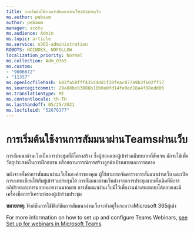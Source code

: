 ```yaml
---
title: การเริ่มต้นใช้งานการสัมมนาผ่านTeamsผ่านเว็บ
ms.author: pebaum
author: pebaum
manager: scotv
ms.audience: Admin
ms.topic: article
ms.service: o365-administration
ROBOTS: NOINDEX, NOFOLLOW
localization_priority: Normal
ms.collection: Adm_O365
ms.custom:
- "9006672"
- "11357"
ms.openlocfilehash: 682fa58fff435dddd1f20feac877a9b3f602ff17
ms.sourcegitcommit: 29a88bc83086b18b0e0fd14fe8ed18a4f88edd06
ms.translationtype: MT
ms.contentlocale: th-TH
ms.lasthandoff: 05/25/2021
ms.locfileid: "52676377"
---
```

# <a name="getting-started-with-teams-webinars"></a>การเริ่มต้นใช้งานการสัมมนาผ่านTeamsผ่านเว็บ

การสัมมนาผ่านเว็บเป็นการประชุมที่มีโครงสร้าง ซึ่งผู้สอนและผู้เข้าร่วมมีบทบาทที่ชัดเจน มักจะใช้เพื่อวัตถุประสงค์ในการฝึกอบรม หรือสถานการณ์การสร้างลูกค้าเป้าหมายและการตลาด

หลังจากตั้งค่าการสัมมนาผ่านเว็บในองค์กรของคุณ ผู้ใช้สามารถจัดตารางการสัมมนาผ่านเว็บ และเปิดการลงทะเบียนให้กับผู้เข้าร่วมประชุมได้ การสัมมนาผ่านเว็บต่างจากการประชุมแบบดั้งเดิมที่มีการอภิปรายและการมอบหมายงานมากมาย การสัมมนาผ่านเว็บมีไว้เพื่องานนําเสนอแบบโต้ตอบและมีเครื่องมือการวิเคราะห์ของผู้เข้าร่วมประชุม

**หมายเหตุ**: ฟังก์ชันการใช้ฟังก์ชันการสัมมนาผ่านเว็บจะยังอยู่ในระหว่างMicrosoft 365ผู้เช่า 

For more information on how to set up and configure Teams Webinars, [see Set up for webinars in Microsoft Teams](/microsoftteams/set-up-webinars).